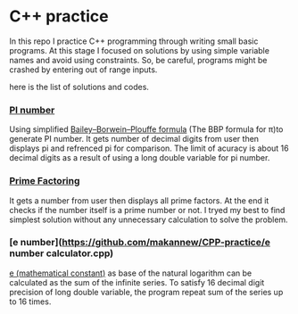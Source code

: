 # C++ practice
In this repo I practice C++ programming through writing small basic programs. At this stage I focused on solutions by using simple variable names and avoid using constraints. So, be careful, programs might be crashed by entering out of range inputs.

here is the list of solutions and codes.

### [PI number](https://github.com/makannew/CPP-practice/blob/master/PI.cpp)
Using simplified [Bailey–Borwein–Plouffe formula](https://en.wikipedia.org/wiki/Bailey%E2%80%93Borwein%E2%80%93Plouffe_formula) (The BBP formula for π)to generate PI number. It gets number of decimal digits from user then displays pi and refrenced pi for comparison.
The limit of acuracy is about 16 decimal digits as a result of using a long double variable for pi number.

### [Prime Factoring](https://github.com/makannew/CPP-practice/blob/master/PrimeFactors.cpp)
It gets a number from user then displays all prime factors. At the end it checks if the number itself is a prime number or not. I tryed my best to find simplest solution without any unnecessary calculation to solve the problem.

### [e number](https://github.com/makannew/CPP-practice/e number calculator.cpp)
[e (mathematical constant)](https://en.wikipedia.org/wiki/E_(mathematical_constant)) as base of the natural logarithm can be calculated as the sum of the infinite series. To satisfy 16 decimal digit precision of long double variable, the program repeat sum of the series up to 16 times. 
      
